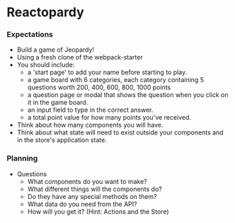 # Reactopardy

### Expectations

* Build a game of Jeopardy!
* Using a fresh clone of the webpack-starter
* You should include:
  * a 'start page' to add your name before starting to play.
  * a game board with 6 categories, each category containing 5 questions worth 200, 400, 600, 800, 1000 points
  * a question page or modal that shows the question when you click on it in the game board.
  * an input field to type in the correct answer.
  * a total point value for how many points you've received.
* Think about how many components you will have.
* Think about what state will need to exist outside your components and in the store's application state.

### Planning

* Questions
  * What components do you want to make?
  * What different things will the components do?
  * Do they have any special methods on them?
  * What data do you need from the API?
  * How will you get it? (Hint: Actions and the Store)
